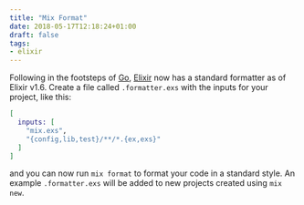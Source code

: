 ```yaml
---
title: "Mix Format"
date: 2018-05-17T12:18:24+01:00
draft: false
tags:
- elixir
---
```


Following in the footsteps of [Go](https://golang.org/), [Elixir](https://elixir-lang.org/) now has a standard formatter as of Elixir v1.6. Create a file called `.formatter.exs` with the inputs for your project, like this:

```elixir
[
  inputs: [
    "mix.exs",
    "{config,lib,test}/**/*.{ex,exs}"
  ]
]
```

and you can now run `mix format` to format your code in a standard style. An example `.formatter.exs` will be added to new projects created using `mix new`.
